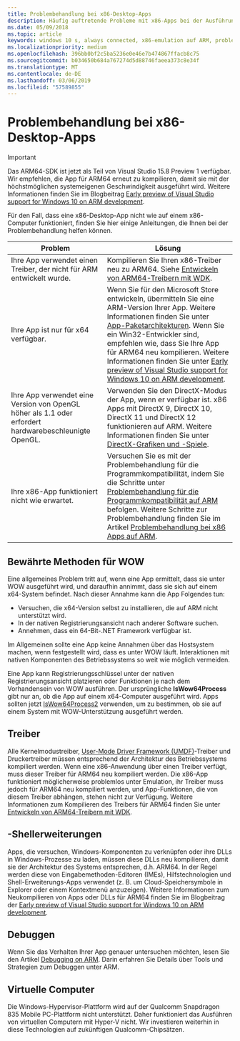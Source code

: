 ```yaml
---
title: Problembehandlung bei x86-Desktop-Apps
description: Häufig auftretende Probleme mit x86-Apps bei der Ausführung auf ARM, und wie diese Probleme behoben werden können.
ms.date: 05/09/2018
ms.topic: article
keywords: windows 10 s, always connected, x86-emulation auf ARM, problembehandlung
ms.localizationpriority: medium
ms.openlocfilehash: 396bb0bf2c5ba5236e0e46e7b474867ffacb8c75
ms.sourcegitcommit: b034650b684a767274d5d88746faeea373c8e34f
ms.translationtype: MT
ms.contentlocale: de-DE
ms.lasthandoff: 03/06/2019
ms.locfileid: "57589855"
---
```

# <a name="troubleshooting-x86-desktop-apps"></a>Problembehandlung bei x86-Desktop-Apps
>[!IMPORTANT]
> Das ARM64-SDK ist jetzt als Teil von Visual Studio 15.8 Preview 1 verfügbar. Wir empfehlen, die App für ARM64 erneut zu kompilieren, damit sie mit der höchstmöglichen systemeigenen Geschwindigkeit ausgeführt wird. Weitere Informationen finden Sie im Blogbeitrag [Early preview of Visual Studio support for Windows 10 on ARM development](https://blogs.windows.com/buildingapps/2018/05/08/visual-studio-support-for-windows-10-on-arm-development/).

Für den Fall, dass eine x86-Desktop-App nicht wie auf einem x86-Computer funktioniert, finden Sie hier einige Anleitungen, die Ihnen bei der Problembehandlung helfen können.

|Problem|Lösung|
|-----|--------|
| Ihre App verwendet einen Treiber, der nicht für ARM entwickelt wurde. | Kompilieren Sie Ihren x86-Treiber neu zu ARM64. Siehe [Entwickeln von ARM64-Treibern mit WDK](https://docs.microsoft.com/en-us/windows-hardware/drivers/develop/building-arm64-drivers). |
| Ihre App ist nur für x64 verfügbar. | Wenn Sie für den Microsoft Store entwickeln, übermitteln Sie eine ARM-Version Ihrer App. Weitere Informationen finden Sie unter [App-Paketarchitekturen](../packaging/device-architecture.md). Wenn Sie ein Win32-Entwickler sind, empfehlen wie, dass Sie Ihre App für ARM64 neu kompilieren. Weitere Informationen finden Sie unter [Early preview of Visual Studio support for Windows 10 on ARM development](https://blogs.windows.com/buildingapps/2018/05/08/visual-studio-support-for-windows-10-on-arm-development/). |
| Ihre App verwendet eine Version von OpenGL höher als 1.1 oder erfordert hardwarebeschleunigte OpenGL. | Verwenden Sie den DirectX-Modus der App, wenn er verfügbar ist. x86 Apps mit DirectX 9, DirectX 10, DirectX 11 und DirectX 12 funktionieren auf ARM. Weitere Informationen finden Sie unter [DirectX-Grafiken und -Spiele](https://msdn.microsoft.com/en-us/library/windows/desktop/ee663274(v=vs.85).aspx). |
| Ihre x86-App funktioniert nicht wie erwartet. | Versuchen Sie es mit der Problembehandlung für die Programmkompatibilität, indem Sie die Schritte unter [Problembehandlung für die Programmkompatibilität auf ARM](apps-on-arm-program-compat-troubleshooter.md) befolgen. Weitere Schritte zur Problembehandlung finden Sie im Artikel [Problembehandlung bei x86 Apps auf ARM](apps-on-arm-troubleshooting-x86.md). |

## <a name="best-practices-for-wow"></a>Bewährte Methoden für WOW
Eine allgemeines Problem tritt auf, wenn eine App ermittelt, dass sie unter WOW ausgeführt wird, und daraufhin annimmt, dass sie sich auf einem x64-System befindet. Nach dieser Annahme kann die App Folgendes tun:

- Versuchen, die x64-Version selbst zu installieren, die auf ARM nicht unterstützt wird.
- In der nativen Registrierungsansicht nach anderer Software suchen.
- Annehmen, dass ein 64-Bit-.NET Framework verfügbar ist.

Im Allgemeinen sollte eine App keine Annahmen über das Hostsystem machen, wenn festgestellt wird, dass es unter WOW läuft. Interaktionen mit nativen Komponenten des Betriebssystems so weit wie möglich vermeiden.

Eine App kann Registrierungsschlüssel unter der nativen Registrierungsansicht platzieren oder Funktionen je nach dem Vorhandensein von WOW ausführen. Der ursprüngliche **IsWow64Process** gibt nur an, ob die App auf einem x64-Computer ausgeführt wird. Apps sollten jetzt [IsWow64Process2](https://msdn.microsoft.com/en-us/library/windows/desktop/mt804318(v=vs.85).aspx) verwenden, um zu bestimmen, ob sie auf einem System mit WOW-Unterstützung ausgeführt werden. 

## <a name="drivers"></a>Treiber 
Alle Kernelmodustreiber, [User-Mode Driver Framework (UMDF)](https://docs.microsoft.com/windows-hardware/drivers/wdf/overview-of-the-umdf)-Treiber und Druckertreiber müssen entsprechend der Architektur des Betriebssystems kompiliert werden. Wenn eine x86-Anwendung über einen Treiber verfügt, muss dieser Treiber für ARM64 neu kompiliert werden. Die x86-App funktioniert möglicherweise problemlos unter Emulation, ihr Treiber muss jedoch für ARM64 neu kompiliert werden, und App-Funktionen, die von diesem Treiber abhängen, stehen nicht zur Verfügung. Weitere Informationen zum Kompilieren des Treibers für ARM64 finden Sie unter [Entwickeln von ARM64-Treibern mit WDK](https://docs.microsoft.com/windows-hardware/drivers/develop/building-arm64-drivers).

## <a name="shell-extensions"></a>-Shellerweiterungen 
Apps, die versuchen, Windows-Komponenten zu verknüpfen oder ihre DLLs in Windows-Prozesse zu laden, müssen diese DLLs neu kompilieren, damit sie der Architektur des Systems entsprechen, d.h. ARM64. In der Regel werden diese von Eingabemethoden-Editoren (IMEs), Hilfstechnologien und Shell-Erweiterungs-Apps verwendet (z. B. um Cloud-Speichersymbole in Explorer oder einem Kontextmenü anzuzeigen). Weitere Informationen zum Neukompilieren von Apps oder DLLs für ARM64 finden Sie im Blogbeitrag der [Early preview of Visual Studio support for Windows 10 on ARM development](https://blogs.windows.com/buildingapps/2018/05/08/visual-studio-support-for-windows-10-on-arm-development/). 

## <a name="debugging"></a>Debuggen
Wenn Sie das Verhalten Ihrer App genauer untersuchen möchten, lesen Sie den Artikel [Debugging on ARM](https://docs.microsoft.com/en-us/windows-hardware/drivers/debugger/debugging-arm64). Darin erfahren Sie Details über Tools und Strategien zum Debuggen unter ARM.

## <a name="virtual-machines"></a>Virtuelle Computer
Die Windows-Hypervisor-Plattform wird auf der Qualcomm Snapdragon 835 Mobile PC-Plattform nicht unterstützt. Daher funktioniert das Ausführen von virtuellen Computern mit Hyper-V nicht. Wir investieren weiterhin in diese Technologien auf zukünftigen Qualcomm-Chipsätzen. 